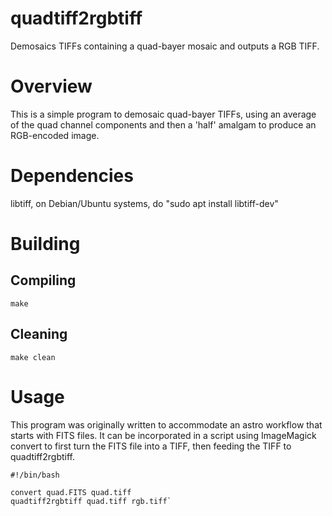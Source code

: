 # quadtiff2rgbtiff
Demosaics TIFFs containing a quad-bayer mosaic and outputs a RGB TIFF.

# Overview

This is a simple program to demosaic quad-bayer TIFFs, using an average of the quad channel components and then a 'half' amalgam 
to produce an RGB-encoded image. 

# Dependencies

libtiff, on Debian/Ubuntu systems, do "sudo apt install libtiff-dev"

# Building

## Compiling
```
make
```
## Cleaning
```
make clean
```

# Usage

This program was originally written to accommodate an astro workflow that starts with FITS files.  It can be incorporated in a
script using ImageMagick convert to first turn the FITS file into a TIFF, then feeding the TIFF to quadtiff2rgbtiff.
```
#!/bin/bash

convert quad.FITS quad.tiff
quadtiff2rgbtiff quad.tiff rgb.tiff`
```

